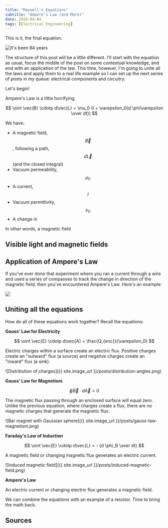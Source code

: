 ```yaml
---
title: "Maxwell's Equations"
subtitle: "Ampere's Law (and More)"
date: 2019-04-04
tags: [Electrical Engineering]
---
```


This is it, the final equation.

![It's been 84 years](https://media.giphy.com/media/FoH28ucxZFJZu/giphy.gif)

The structure of this post will be a little different. I'll start with the equation as usual, focus the middle of the post on some contextual knowledge, and end with an application of the law. This time, however, I'm going to unite all the laws and apply them to a real life example so I can set up the next series of posts in my queue: electrical components and circuitry.

Let's begin!

Ampere's Law is a little horrifying.

$$ \oint \vec{B} \cdotp d\vec{L} = \mu_0 (I + \varepsilon_0{d \phi\varepsilon \over dt}) $$

We have:

- A magnetic field, $$\vec{B}$$, following a path, $$d\vec{L}$$ (and the closed integral)
- Vacuum permeability, $$\mu_0$$
- A current, $$I$$
- Vacuum permittivity, $$\varepsilon_0$$
- A change in

In other words, a magnetic field 

## Visible light and magnetic fields

## Application of Ampere's Law

If you've ever done that experiment where you ran a current through a wire and used a series of compasses to track the change in direction of the magnetic field, then you've encountered Ampere's Law. Here's an example:

<a href="https://www.youtube.com/watch?v=4BvHq5CwfT8&t=0m34s" target="_blank">
    <img src="https://s3.us-east-2.amazonaws.com/caryssa-perez-images/posts/lenzs-law-video-screenshot.png"/>
</a>

## Uniting all the equations

How do all of these equations work together? Recall the equations:

**Gauss' Law for Electricity**

$$
\oint \vec{E} \cdotp d\vec{A} = \frac{Q_{enc}}{\varepsilon_0}
$$

Electric charges within a surface create an electric flux. Positive charges create an "outward" flux (a source) and negative charges create an "inward" flux (a sink).

![Distribution of charges]({{ site.image_url }}/posts/distribution-angles.png)

**Gauss' Law for Magnetism**

$$
\oiint \vec{B} \cdotp d\vec{A} = 0
$$

The magnetic flux passing through an enclosed surface will equal zero. Unlike the previous equation, where charges create a flux, there are no magnetic charges that generate the magnetic flux.

![Bar magnet with Gaussian sphere]({{ site.image_url }}/posts/gauss-law-magnetism.png)

**Faraday's Law of Induction**

$$
\oint \vec{E} \cdotp d\vec{L} = - {d \phi_B \over dt}
$$

A magnetic field or changing magnetic flux generates an electric current.

![Induced magnetic field]({{ site.image_url }}/posts/induced-magnetic-field.png)

**Ampere's Law**

An electric current or changing electric flux generates a magnetic field.

We can combine the equations with an example of a resistor. Time to bring the math back.

## Sources
